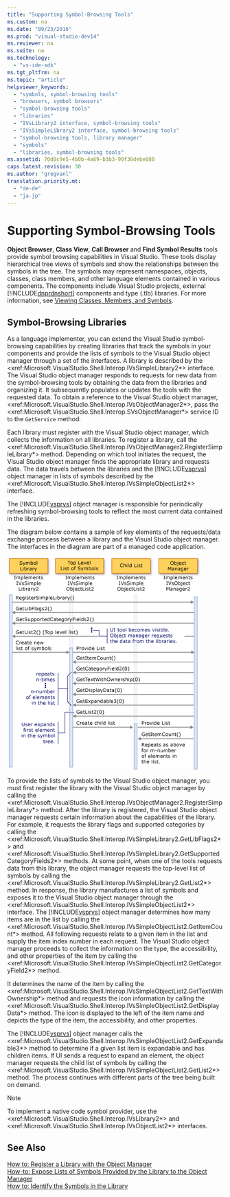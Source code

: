 ```yaml
---
title: "Supporting Symbol-Browsing Tools"
ms.custom: na
ms.date: "09/23/2016"
ms.prod: "visual-studio-dev14"
ms.reviewer: na
ms.suite: na
ms.technology: 
  - "vs-ide-sdk"
ms.tgt_pltfrm: na
ms.topic: "article"
helpviewer_keywords: 
  - "symbols, symbol-browsing tools"
  - "browsers, symbol browsers"
  - "symbol-browsing tools"
  - "libraries"
  - "IVsLibrary2 interface, symbol-browsing tools"
  - "IVsSimpleLibrary2 interface, symbol-browsing tools"
  - "symbol-browsing tools, library manager"
  - "symbols"
  - "libraries, symbol-browsing tools"
ms.assetid: 70d8c9e5-4b0b-4a69-b3b3-90f36debe880
caps.latest.revision: 30
ms.author: "gregvanl"
translation.priority.mt: 
  - "de-de"
  - "ja-jp"
---
```

# Supporting Symbol-Browsing Tools
**Object Browser**, **Class View**, **Call Browser** and **Find Symbol Results** tools provide symbol browsing capabilities in Visual Studio. These tools display hierarchical tree views of symbols and show the relationships between the symbols in the tree. The symbols may represent namespaces, objects, classes, class members, and other language elements contained in various components. The components include Visual Studio projects, external [!INCLUDE[dnprdnshort](../vs140/includes/dnprdnshort_md.md)] components and type (.tlb) libraries. For more information, see [Viewing Classes, Members, and Symbols](../vs140/viewing-the-structure-of-code.md).  
  
## Symbol-Browsing Libraries  
 As a language implementer, you can extend the Visual Studio symbol-browsing capabilities by creating libraries that track the symbols in your components and provide the lists of symbols to the Visual Studio object manager through a set of the interfaces. A library is described by the \<xref:Microsoft.VisualStudio.Shell.Interop.IVsSimpleLibrary2*> interface. The Visual Studio object manager responds to requests for new data from the symbol-browsing tools by obtaining the data from the libraries and organizing it. It subsequently populates or updates the tools with the requested data. To obtain a reference to the Visual Studio object manager, \<xref:Microsoft.VisualStudio.Shell.Interop.IVsObjectManager2*>, pass the \<xref:Microsoft.VisualStudio.Shell.Interop.SVsObjectManager*> service ID to the `GetService` method.  
  
 Each library must register with the Visual Studio object manager, which collects the information on all libraries. To register a library, call the \<xref:Microsoft.VisualStudio.Shell.Interop.IVsObjectManager2.RegisterSimpleLibrary*> method. Depending on which tool initiates the request, the Visual Studio object manager finds the appropriate library and requests data. The data travels between the libraries and the [!INCLUDE[vsprvs](../vs140/includes/vsprvs_md.md)] object manager in lists of symbols described by the \<xref:Microsoft.VisualStudio.Shell.Interop.IVsSimpleObjectList2*> interface.  
  
 The [!INCLUDE[vsprvs](../vs140/includes/vsprvs_md.md)] object manager is responsible for periodically refreshing symbol-browsing tools to reflect the most current data contained in the libraries.  
  
 The diagram below contains a sample of key elements of the requests/data exchange process between a library and the Visual Studio object manager. The interfaces in the diagram are part of a managed code application.  
  
 ![Data flow between a library and the object manager](../vs140/media/callbrowserdiagram.gif "CallBrowserDiagram")  
  
 To provide the lists of symbols to the Visual Studio object manager, you must first register the library with the Visual Studio object manager by calling the \<xref:Microsoft.VisualStudio.Shell.Interop.IVsObjectManager2.RegisterSimpleLibrary*> method. After the library is registered, the Visual Studio object manager requests certain information about the capabilities of the library. For example, it requests the library flags and supported categories by calling the \<xref:Microsoft.VisualStudio.Shell.Interop.IVsSimpleLibrary2.GetLibFlags2*> and \<xref:Microsoft.VisualStudio.Shell.Interop.IVsSimpleLibrary2.GetSupportedCategoryFields2*> methods. At some point, when one of the tools requests data from this library, the object manager requests the top-level list of symbols by calling the \<xref:Microsoft.VisualStudio.Shell.Interop.IVsSimpleLibrary2.GetList2*> method. In response, the library manufactures a list of symbols and exposes it to the Visual Studio object manager through the \<xref:Microsoft.VisualStudio.Shell.Interop.IVsSimpleObjectList2*> interface. The [!INCLUDE[vsprvs](../vs140/includes/vsprvs_md.md)] object manager determines how many items are in the list by calling the \<xref:Microsoft.VisualStudio.Shell.Interop.IVsSimpleObjectList2.GetItemCount*> method. All following requests relate to a given item in the list and supply the item index number in each request. The Visual Studio object manager proceeds to collect the information on the type, the accessibility, and other properties of the item by calling the \<xref:Microsoft.VisualStudio.Shell.Interop.IVsSimpleObjectList2.GetCategoryField2*> method.  
  
 It determines the name of the item by calling the \<xref:Microsoft.VisualStudio.Shell.Interop.IVsSimpleObjectList2.GetTextWithOwnership*> method and requests the icon information by calling the \<xref:Microsoft.VisualStudio.Shell.Interop.IVsSimpleObjectList2.GetDisplayData*> method. The icon is displayed to the left of the item name and depicts the type of the item, the accessibility, and other properties.  
  
 The [!INCLUDE[vsprvs](../vs140/includes/vsprvs_md.md)] object manager calls the \<xref:Microsoft.VisualStudio.Shell.Interop.IVsSimpleObjectList2.GetExpandable3*> method to determine if a given list item is expandable and has children items. If UI sends a request to expand an element, the object manager requests the child list of symbols by calling the \<xref:Microsoft.VisualStudio.Shell.Interop.IVsSimpleObjectList2.GetList2*> method. The process continues with different parts of the tree being built on demand.  
  
> [!NOTE]
>  To implement a native code symbol provider, use the \<xref:Microsoft.VisualStudio.Shell.Interop.IVsLibrary2*> and \<xref:Microsoft.VisualStudio.Shell.Interop.IVsObjectList2*> interfaces.  
  
## See Also  
 [How to: Register a Library with the Object Manager](../vs140/how-to--register-a-library-with-the-object-manager.md)   
 [How-to: Expose Lists of Symbols Provided by the Library to the Object Manager](../vs140/how-to--expose-lists-of-symbols-provided-by-the-library-to-the-object-manager.md)   
 [How to: Identify the Symbols in the Library](../vs140/how-to--identify-symbols-in-a-library.md)